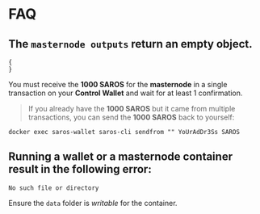 # FAQ

## The `masternode outputs` return an empty object.
```
{
}
```

You must receive the **1000 SAROS** for the **masternode** in a single transaction on your **Control Wallet** and wait for at least 1 confirmation.
> If you already have the **1000 SAROS** but it came from multiple transactions, you can send the **1000 SAROS** back to yourself:
```
docker exec saros-wallet saros-cli sendfrom "" YoUrAdDr3Ss SAROS
```

## Running a **wallet** or a **masternode** container result in the following error:
```
No such file or directory
```

Ensure the `data` folder is *writable* for the container.
